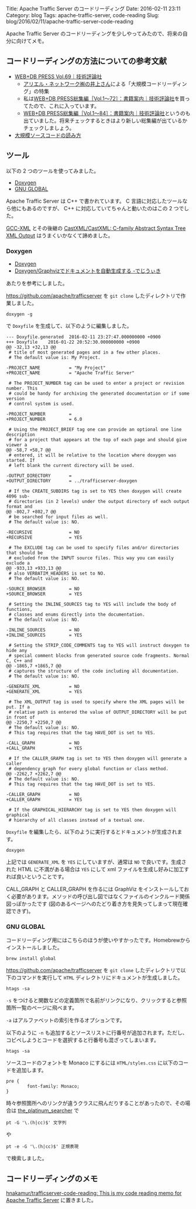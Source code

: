 Title: Apache Traffic Server のコードリーディング
Date: 2016-02-11 23:11
Category: blog
Tags: apache-traffic-server, code-reading
Slug: blog/2016/02/11/apache-traffic-server-code-reading

Apache Traffic Server のコードリーディングを少しやってみたので、将来の自分に向けてメモ。

## コードリーディングの方法についての参考文献

* [WEB+DB PRESS Vol.69｜技術評論社](http://gihyo.jp/magazine/wdpress/archive/2012/vol69)
    * [アリエル・ネットワーク㈱の井上さん](http://dev.ariel-networks.com/wp/archives/author/inoue)による「大規模コードリーディング」の特集
    * 私は[WEB+DB PRESS総集編［Vol.1～72］：書籍案内｜技術評論社](http://gihyo.jp/book/2013/978-4-7741-5783-2)を買ってたので、これに入っています。
    * [WEB+DB PRESS総集編［Vol.1～84］：書籍案内｜技術評論社](http://gihyo.jp/book/2015/978-4-7741-7538-6)というのも出ていました。将来チェックするときはより新しい総集編が出ているかチェックしましょう。
* [大規模ソースコードの読み方](http://www.slideshare.net/satorutakeuchi18/viewing-source-code)


## ツール

以下の 2 つのツールを使ってみました。

* [Doxygen](http://www.doxygen.jp/)
* [GNU GLOBAL](http://www.tamacom.com/global-j.html)

Apache Traffic Server は C++ で書かれています。 C 言語に対応したツールなら他にもあるのですが、 C++ に対応していてちゃんと動いたのはこの 2 つでした。

[GCC-XML](http://gccxml.github.io/HTML/Index.html) とその後継の [CastXML/CastXML: C-family Abstract Syntax Tree XML Output](https://github.com/CastXML/CastXML#readme) はうまくいかなくて諦めました。

### Doxygen

* [Doxygen](http://www.doxygen.jp/starting.html)
* [Doxygen/Graphvizでドキュメントを自動生成する -でじうぃき](http://onlineconsultant.jp/pukiwiki/?Doxygen%2FGraphviz%E3%81%A7%E3%83%89%E3%82%AD%E3%83%A5%E3%83%A1%E3%83%B3%E3%83%88%E3%82%92%E8%87%AA%E5%8B%95%E7%94%9F%E6%88%90%E3%81%99%E3%82%8B)

あたりを参考にしました。

https://github.com/apache/trafficserver を `git clone` したディレクトリで作業しました。

```
doxygen -g
```

で `Doxyfile` を生成して、以下のように編集しました。

```
--- Doxyfile.generated	2016-02-11 23:27:47.000000000 +0900
+++ Doxyfile	2016-01-22 20:52:30.000000000 +0900
@@ -32,13 +32,13 @@
 # title of most generated pages and in a few other places.
 # The default value is: My Project.
 
-PROJECT_NAME           = "My Project"
+PROJECT_NAME           = "Apache Traffic Server"
 
 # The PROJECT_NUMBER tag can be used to enter a project or revision number. This
 # could be handy for archiving the generated documentation or if some version
 # control system is used.
 
-PROJECT_NUMBER         =
+PROJECT_NUMBER         = 6.0
 
 # Using the PROJECT_BRIEF tag one can provide an optional one line description
 # for a project that appears at the top of each page and should give viewer a
@@ -58,7 +58,7 @@
 # entered, it will be relative to the location where doxygen was started. If
 # left blank the current directory will be used.
 
-OUTPUT_DIRECTORY       =
+OUTPUT_DIRECTORY       = ../trafficserver-doxygen
 
 # If the CREATE_SUBDIRS tag is set to YES then doxygen will create 4096 sub-
 # directories (in 2 levels) under the output directory of each output format and
@@ -802,7 +802,7 @@
 # be searched for input files as well.
 # The default value is: NO.
 
-RECURSIVE              = NO
+RECURSIVE              = YES
 
 # The EXCLUDE tag can be used to specify files and/or directories that should be
 # excluded from the INPUT source files. This way you can easily exclude a
@@ -933,13 +933,13 @@
 # also VERBATIM_HEADERS is set to NO.
 # The default value is: NO.
 
-SOURCE_BROWSER         = NO
+SOURCE_BROWSER         = YES
 
 # Setting the INLINE_SOURCES tag to YES will include the body of functions,
 # classes and enums directly into the documentation.
 # The default value is: NO.
 
-INLINE_SOURCES         = NO
+INLINE_SOURCES         = YES
 
 # Setting the STRIP_CODE_COMMENTS tag to YES will instruct doxygen to hide any
 # special comment blocks from generated source code fragments. Normal C, C++ and
@@ -1865,7 +1865,7 @@
 # captures the structure of the code including all documentation.
 # The default value is: NO.
 
-GENERATE_XML           = NO
+GENERATE_XML           = YES
 
 # The XML_OUTPUT tag is used to specify where the XML pages will be put. If a
 # relative path is entered the value of OUTPUT_DIRECTORY will be put in front of
@@ -2250,7 +2250,7 @@
 # The default value is: NO.
 # This tag requires that the tag HAVE_DOT is set to YES.
 
-CALL_GRAPH             = NO
+CALL_GRAPH             = YES
 
 # If the CALLER_GRAPH tag is set to YES then doxygen will generate a caller
 # dependency graph for every global function or class method.
@@ -2262,7 +2262,7 @@
 # The default value is: NO.
 # This tag requires that the tag HAVE_DOT is set to YES.
 
-CALLER_GRAPH           = NO
+CALLER_GRAPH           = YES
 
 # If the GRAPHICAL_HIERARCHY tag is set to YES then doxygen will graphical
 # hierarchy of all classes instead of a textual one.
```

`Doxyfile` を編集したら、以下のように実行するとドキュメントが生成されます。

```
doxygen
```

上記では `GENERATE_XML` を `YES` にしていますが、通常は `NO` で良いです。生成された HTML に不満がある場合は `YES` にして xml ファイルを生成し好みに加工すれば良いということです。

CALL_GRAPH と CALLER_GRAPH を作るには GraphViz をインストールしておく必要があります。メソッドの呼び出し図ではなくファイルのインクルード関係図っぽかったです (図のあるページへのたどり着き方を見失ってしまって現在確認できず)。

### GNU GLOBAL

コードリーディング用にはこちらのほうが使いやすかったです。Homebrewからインストールしました。

```
brew install global
```

https://github.com/apache/trafficserver を `git clone` したディレクトリで以下のコマンドを実行して `HTML` ディレクトリにドキュメントが生成しました。

```
htags -sa
```

`-s` をつけると関数などの定義箇所で名前がリンクになり、クリックすると参照箇所一覧のページに飛べます。

`-a` はアルファベットの索引を作るオプションです。

以下のように `-n` も追加するとソースリストに行番号が追加されます。ただし、コピペしようとコードを選択すると行番号も混ざってしまいます。

```
htags -sa
```

ソースコードのフォントを Monaco にするには `HTML/styles.css` に以下のコードを追加します。

```
pre {
        font-family: Monaco;
}
```

時々参照箇所へのリンクが違うクラスに飛んだりすることがあったので、その場合は [the_platinum_searcher](https://github.com/monochromegane/the_platinum_searcher) で

```
pt -G '\.(h|cc)$' 文字列
```

や

```
pt -e -G '\.(h|cc)$' 正規表現
```

で検索しました。

## コードリーディングのメモ

[hnakamur/trafficserver-code-reading: This is my code reading memo for Apache Traffic Server](https://github.com/hnakamur/trafficserver-code-reading) に置きました。
